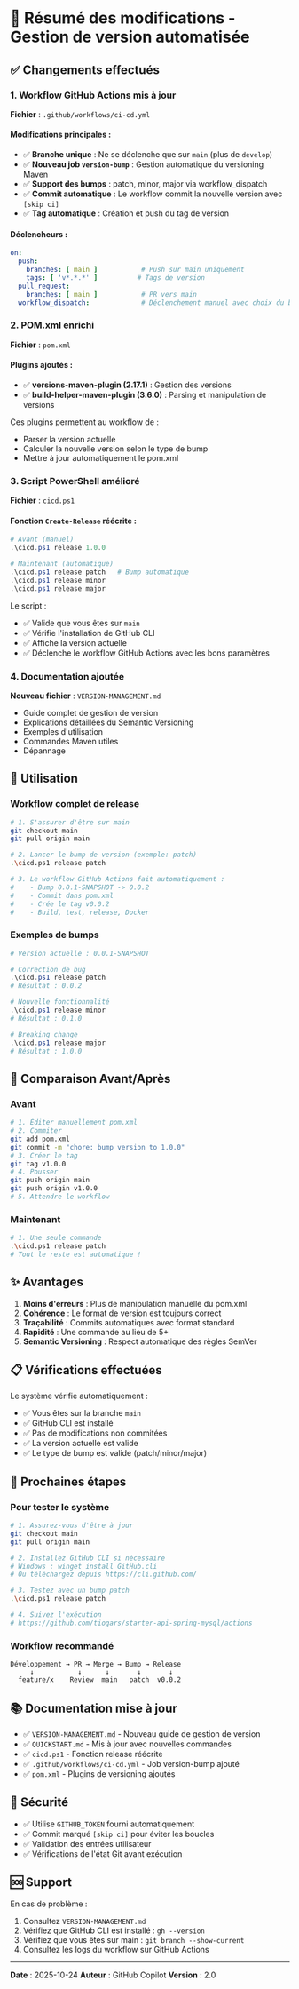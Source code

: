 # 📝 Résumé des modifications - Gestion de version automatisée

## ✅ Changements effectués

### 1. Workflow GitHub Actions mis à jour

**Fichier** : `.github/workflows/ci-cd.yml`

#### Modifications principales :
- ✅ **Branche unique** : Ne se déclenche que sur `main` (plus de `develop`)
- ✅ **Nouveau job `version-bump`** : Gestion automatique du versioning Maven
- ✅ **Support des bumps** : patch, minor, major via workflow_dispatch
- ✅ **Commit automatique** : Le workflow commit la nouvelle version avec `[skip ci]`
- ✅ **Tag automatique** : Création et push du tag de version

#### Déclencheurs :
```yaml
on:
  push:
    branches: [ main ]           # Push sur main uniquement
    tags: [ 'v*.*.*' ]          # Tags de version
  pull_request:
    branches: [ main ]           # PR vers main
  workflow_dispatch:             # Déclenchement manuel avec choix du bump
```

### 2. POM.xml enrichi

**Fichier** : `pom.xml`

#### Plugins ajoutés :
- ✅ **versions-maven-plugin (2.17.1)** : Gestion des versions
- ✅ **build-helper-maven-plugin (3.6.0)** : Parsing et manipulation de versions

Ces plugins permettent au workflow de :
- Parser la version actuelle
- Calculer la nouvelle version selon le type de bump
- Mettre à jour automatiquement le pom.xml

### 3. Script PowerShell amélioré

**Fichier** : `cicd.ps1`

#### Fonction `Create-Release` réécrite :
```powershell
# Avant (manuel)
.\cicd.ps1 release 1.0.0

# Maintenant (automatique)
.\cicd.ps1 release patch   # Bump automatique
.\cicd.ps1 release minor
.\cicd.ps1 release major
```

Le script :
- ✅ Valide que vous êtes sur `main`
- ✅ Vérifie l'installation de GitHub CLI
- ✅ Affiche la version actuelle
- ✅ Déclenche le workflow GitHub Actions avec les bons paramètres

### 4. Documentation ajoutée

**Nouveau fichier** : `VERSION-MANAGEMENT.md`
- Guide complet de gestion de version
- Explications détaillées du Semantic Versioning
- Exemples d'utilisation
- Commandes Maven utiles
- Dépannage

## 🚀 Utilisation

### Workflow complet de release

```bash
# 1. S'assurer d'être sur main
git checkout main
git pull origin main

# 2. Lancer le bump de version (exemple: patch)
.\cicd.ps1 release patch

# 3. Le workflow GitHub Actions fait automatiquement :
#    - Bump 0.0.1-SNAPSHOT -> 0.0.2
#    - Commit dans pom.xml
#    - Crée le tag v0.0.2
#    - Build, test, release, Docker
```

### Exemples de bumps

```powershell
# Version actuelle : 0.0.1-SNAPSHOT

# Correction de bug
.\cicd.ps1 release patch
# Résultat : 0.0.2

# Nouvelle fonctionnalité
.\cicd.ps1 release minor
# Résultat : 0.1.0

# Breaking change
.\cicd.ps1 release major
# Résultat : 1.0.0
```

## 🔄 Comparaison Avant/Après

### Avant
```bash
# 1. Éditer manuellement pom.xml
# 2. Commiter
git add pom.xml
git commit -m "chore: bump version to 1.0.0"
# 3. Créer le tag
git tag v1.0.0
# 4. Pousser
git push origin main
git push origin v1.0.0
# 5. Attendre le workflow
```

### Maintenant
```bash
# 1. Une seule commande
.\cicd.ps1 release patch
# Tout le reste est automatique !
```

## ✨ Avantages

1. **Moins d'erreurs** : Plus de manipulation manuelle du pom.xml
2. **Cohérence** : Le format de version est toujours correct
3. **Traçabilité** : Commits automatiques avec format standard
4. **Rapidité** : Une commande au lieu de 5+
5. **Semantic Versioning** : Respect automatique des règles SemVer

## 📋 Vérifications effectuées

Le système vérifie automatiquement :
- ✅ Vous êtes sur la branche `main`
- ✅ GitHub CLI est installé
- ✅ Pas de modifications non commitées
- ✅ La version actuelle est valide
- ✅ Le type de bump est valide (patch/minor/major)

## 🎯 Prochaines étapes

### Pour tester le système

```bash
# 1. Assurez-vous d'être à jour
git checkout main
git pull origin main

# 2. Installez GitHub CLI si nécessaire
# Windows : winget install GitHub.cli
# Ou téléchargez depuis https://cli.github.com/

# 3. Testez avec un bump patch
.\cicd.ps1 release patch

# 4. Suivez l'exécution
# https://github.com/tiogars/starter-api-spring-mysql/actions
```

### Workflow recommandé

```
Développement → PR → Merge → Bump → Release
     ↓           ↓      ↓       ↓       ↓
  feature/x    Review  main   patch  v0.0.2
```

## 📚 Documentation mise à jour

- ✅ `VERSION-MANAGEMENT.md` - Nouveau guide de gestion de version
- ✅ `QUICKSTART.md` - Mis à jour avec nouvelles commandes
- ✅ `cicd.ps1` - Fonction release réécrite
- ✅ `.github/workflows/ci-cd.yml` - Job version-bump ajouté
- ✅ `pom.xml` - Plugins de versioning ajoutés

## 🔐 Sécurité

- ✅ Utilise `GITHUB_TOKEN` fourni automatiquement
- ✅ Commit marqué `[skip ci]` pour éviter les boucles
- ✅ Validation des entrées utilisateur
- ✅ Vérifications de l'état Git avant exécution

## 🆘 Support

En cas de problème :
1. Consultez `VERSION-MANAGEMENT.md`
2. Vérifiez que GitHub CLI est installé : `gh --version`
3. Vérifiez que vous êtes sur main : `git branch --show-current`
4. Consultez les logs du workflow sur GitHub Actions

---

**Date** : 2025-10-24
**Auteur** : GitHub Copilot
**Version** : 2.0

